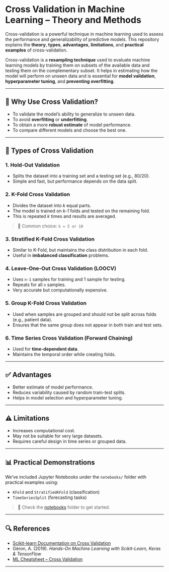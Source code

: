 # Cross Validation in Machine Learning – Theory and Methods

Cross-validation is a powerful technique in machine learning used to assess the performance and generalizability of predictive models. This repository explains the **theory**, **types**, **advantages**, **limitations**, and **practical examples** of cross-validation.

Cross-validation is a **resampling technique** used to evaluate machine learning models by training them on subsets of the available data and testing them on the complementary subset. It helps in estimating how the model will perform on unseen data and is essential for **model validation**, **hyperparameter tuning**, and **preventing overfitting**.

---

## 🔁 Why Use Cross Validation?

- To validate the model’s ability to generalize to unseen data.
- To avoid **overfitting** or **underfitting**.
- To obtain a more **robust estimate** of model performance.
- To compare different models and choose the best one.

---

## 📌 Types of Cross Validation

### 1. **Hold-Out Validation**
- Splits the dataset into a training set and a testing set (e.g., 80/20).
- Simple and fast, but performance depends on the data split.

### 2. **K-Fold Cross Validation**
- Divides the dataset into *k* equal parts.
- The model is trained on *k-1* folds and tested on the remaining fold.
- This is repeated *k* times and results are averaged.

> 🔢 Common choice: `k = 5 or 10`

### 3. **Stratified K-Fold Cross Validation**
- Similar to K-Fold, but maintains the class distribution in each fold.
- Useful in **imbalanced classification** problems.

### 4. **Leave-One-Out Cross Validation (LOOCV)**
- Uses `n-1` samples for training and 1 sample for testing.
- Repeats for all `n` samples.
- Very accurate but computationally expensive.

### 5. **Group K-Fold Cross Validation**
- Used when samples are grouped and should not be split across folds (e.g., patient data).
- Ensures that the same group does not appear in both train and test sets.

### 6. **Time Series Cross Validation (Forward Chaining)**
- Used for **time-dependent data**.
- Maintains the temporal order while creating folds.

---

## ✅ Advantages

- Better estimate of model performance.
- Reduces variability caused by random train-test splits.
- Helps in model selection and hyperparameter tuning.

---

## ⚠️ Limitations

- Increases computational cost.
- May not be suitable for very large datasets.
- Requires careful design in time series or grouped data.

---

## 📊 Practical Demonstrations

We’ve included Jupyter Notebooks under the `notebooks/` folder with practical examples using:
- `KFold` and `StratifiedKFold` (classification)
- `TimeSeriesSplit` (forecasting tasks)

> 📁 Check the [notebooks](notebooks/) folder to get started.

---

## 🔍 References

* [Scikit-learn Documentation on Cross Validation](https://scikit-learn.org/stable/modules/cross_validation.html)
* Géron, A. (2019). *Hands-On Machine Learning with Scikit-Learn, Keras & TensorFlow*
* [ML Cheatsheet – Cross Validation](https://ml-cheatsheet.readthedocs.io/en/latest/cross_validation.html)
---
